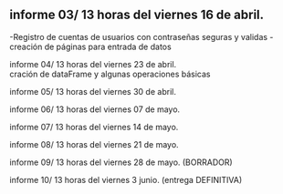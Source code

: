 
## informe 03/ 13 horas del viernes 16 de abril.
-Registro de cuentas de usuarios con contraseñas seguras y validas
-creación de páginas para entrada de datos


informe 04/ 13 horas del viernes 23 de abril.  
cración de dataFrame y algunas operaciones básicas

informe 05/ 13 horas del viernes 30 de abril.

informe 06/ 13 horas del viernes 07 de mayo.

informe 07/ 13 horas del viernes 14 de mayo.

informe 08/ 13 horas del viernes 21 de mayo.

informe 09/ 13 horas del viernes 28 de mayo. (BORRADOR)

informe 10/ 13 horas del viernes 3 junio. (entrega DEFINITIVA)
